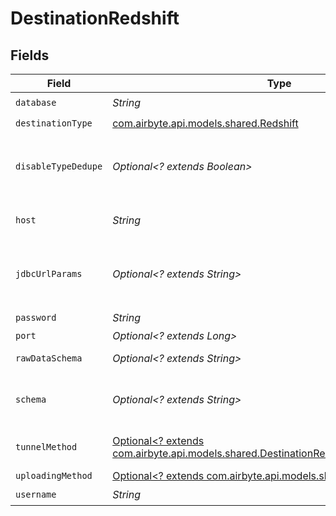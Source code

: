 # DestinationRedshift


## Fields

| Field                                                                                                                                                                                            | Type                                                                                                                                                                                             | Required                                                                                                                                                                                         | Description                                                                                                                                                                                      | Example                                                                                                                                                                                          |
| ------------------------------------------------------------------------------------------------------------------------------------------------------------------------------------------------ | ------------------------------------------------------------------------------------------------------------------------------------------------------------------------------------------------ | ------------------------------------------------------------------------------------------------------------------------------------------------------------------------------------------------ | ------------------------------------------------------------------------------------------------------------------------------------------------------------------------------------------------ | ------------------------------------------------------------------------------------------------------------------------------------------------------------------------------------------------ |
| `database`                                                                                                                                                                                       | *String*                                                                                                                                                                                         | :heavy_check_mark:                                                                                                                                                                               | Name of the database.                                                                                                                                                                            |                                                                                                                                                                                                  |
| `destinationType`                                                                                                                                                                                | [com.airbyte.api.models.shared.Redshift](../../models/shared/Redshift.md)                                                                                                                        | :heavy_check_mark:                                                                                                                                                                               | N/A                                                                                                                                                                                              |                                                                                                                                                                                                  |
| `disableTypeDedupe`                                                                                                                                                                              | *Optional<? extends Boolean>*                                                                                                                                                                    | :heavy_minus_sign:                                                                                                                                                                               | Disable Writing Final Tables. WARNING! The data format in _airbyte_data is likely stable but there are no guarantees that other metadata columns will remain the same in future versions         |                                                                                                                                                                                                  |
| `host`                                                                                                                                                                                           | *String*                                                                                                                                                                                         | :heavy_check_mark:                                                                                                                                                                               | Host Endpoint of the Redshift Cluster (must include the cluster-id, region and end with .redshift.amazonaws.com)                                                                                 |                                                                                                                                                                                                  |
| `jdbcUrlParams`                                                                                                                                                                                  | *Optional<? extends String>*                                                                                                                                                                     | :heavy_minus_sign:                                                                                                                                                                               | Additional properties to pass to the JDBC URL string when connecting to the database formatted as 'key=value' pairs separated by the symbol '&'. (example: key1=value1&key2=value2&key3=value3). |                                                                                                                                                                                                  |
| `password`                                                                                                                                                                                       | *String*                                                                                                                                                                                         | :heavy_check_mark:                                                                                                                                                                               | Password associated with the username.                                                                                                                                                           |                                                                                                                                                                                                  |
| `port`                                                                                                                                                                                           | *Optional<? extends Long>*                                                                                                                                                                       | :heavy_minus_sign:                                                                                                                                                                               | Port of the database.                                                                                                                                                                            | 5439                                                                                                                                                                                             |
| `rawDataSchema`                                                                                                                                                                                  | *Optional<? extends String>*                                                                                                                                                                     | :heavy_minus_sign:                                                                                                                                                                               | The schema to write raw tables into (default: airbyte_internal).                                                                                                                                 |                                                                                                                                                                                                  |
| `schema`                                                                                                                                                                                         | *Optional<? extends String>*                                                                                                                                                                     | :heavy_minus_sign:                                                                                                                                                                               | The default schema tables are written to if the source does not specify a namespace. Unless specifically configured, the usual value for this field is "public".                                 | public                                                                                                                                                                                           |
| `tunnelMethod`                                                                                                                                                                                   | [Optional<? extends com.airbyte.api.models.shared.DestinationRedshiftSSHTunnelMethod>](../../models/shared/DestinationRedshiftSSHTunnelMethod.md)                                                | :heavy_minus_sign:                                                                                                                                                                               | Whether to initiate an SSH tunnel before connecting to the database, and if so, which kind of authentication to use.                                                                             |                                                                                                                                                                                                  |
| `uploadingMethod`                                                                                                                                                                                | [Optional<? extends com.airbyte.api.models.shared.UploadingMethod>](../../models/shared/UploadingMethod.md)                                                                                      | :heavy_minus_sign:                                                                                                                                                                               | The way data will be uploaded to Redshift.                                                                                                                                                       |                                                                                                                                                                                                  |
| `username`                                                                                                                                                                                       | *String*                                                                                                                                                                                         | :heavy_check_mark:                                                                                                                                                                               | Username to use to access the database.                                                                                                                                                          |                                                                                                                                                                                                  |